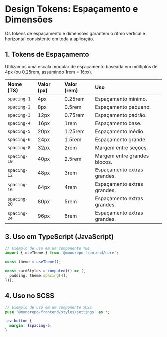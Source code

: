 # Design Tokens: Espaçamento e Dimensões

Os tokens de espaçamento e dimensões garantem o ritmo vertical e horizontal consistente em toda a aplicação.

## 1. Tokens de Espaçamento

Utilizamos uma escala modular de espaçamento baseada em múltiplos de 4px (ou 0.25rem, assumindo 1rem = 16px).

| Nome (TS)    | Valor (px) | Valor (rem) | Uso                          |
| :----------- | :--------- | :---------- | :--------------------------- |
| `spacing-1`  | 4px        | 0.25rem     | Espaçamento mínimo.          |
| `spacing-2`  | 8px        | 0.5rem      | Espaçamento pequeno.         |
| `spacing-3`  | 12px       | 0.75rem     | Espaçamento padrão.          |
| `spacing-4`  | 16px       | 1rem        | Espaçamento base.            |
| `spacing-5`  | 20px       | 1.25rem     | Espaçamento médio.           |
| `spacing-6`  | 24px       | 1.5rem      | Espaçamento grande.          |
| `spacing-8`  | 32px       | 2rem        | Margem entre seções.         |
| `spacing-10` | 40px       | 2.5rem      | Margem entre grandes blocos. |
| `spacing-12` | 48px       | 3rem        | Espaçamento extras grandes.  |
| `spacing-16` | 64px       | 4rem        | Espaçamento extras grandes.  |
| `spacing-20` | 80px       | 5rem        | Espaçamento extras grandes.  |
| `spacing-24` | 96px       | 6rem        | Espaçamento extras grandes.  |

## 3. Uso em TypeScript (JavaScript)

```typescript
// Exemplo de uso em um componente Vue
import { useTheme } from '@monorepo-frontend/core';

const theme = useTheme();

const cardStyles = computed(() => ({
  padding: theme.spacing[4],
}));
```

## 4. Uso no SCSS

```scss
// Exemplo de uso em um componente SCSS
@use '@monorepo-frontend/styles/settings' as *;

.cv-button {
  margin: $spacing-5;
}
```
